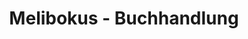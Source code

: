 ---
title: "Melibokus - Buchhandlung"
url: /seeheim-jugenheim/melibokus-buchhandlung/
shop: Bücher
---